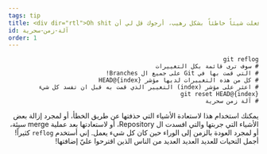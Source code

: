 ```yaml
---
tags: tip
title: <div dir="rtl">Oh shit لقد فعلت شيئاً خاطئاً بشكل رهيب، أرجوك قل لي أن Git لديها آلة زمن سحرية!؟!</div>
id: آلة-زمن-سحرية
order: 1
---
```


<div dir="rtl">

```git
git reflog
# سوف ترى قائمة بكل التغييرات 
# التي قمت بها في Git على جميع ال Branches!
# كل من هذه التغييرات لديها مؤشر HEAD@{index}
# اعثر على مؤشر (index) التغيير الذي قمت به قبل ان تفسد كل شيء
git reset HEAD@{index}
# آلة زمن سحرية
```

يمكنك استخدام هذا لاستعادة الأشياء التي حذفتها عن طريق الخطأ، أو لمجرد إزالة بعض الأشياء التي جربتها والتي افسدت ال
Repository، أو لاستعادتها بعد عملية merge سيئة، أو لمجرد العودة بالزمن إلى الوراء حين كان كل شيء يعمل. إني
أستخدم `reflog` كثيراً! أجمل التحيات للعديد العديد العديد من الناس الذين اقترحوا عليّ إضافتها!
</div>